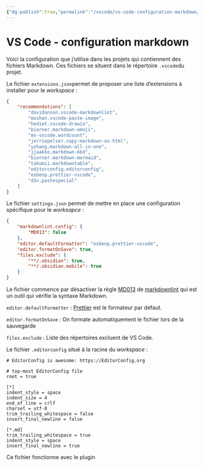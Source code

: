 ```yaml
---
{"dg-publish":true,"permalink":"/vscode/vs-code-configuration-markdown/","title":"VS Code - configuration markdown"}
---
```



# VS Code - configuration markdown


Voici la configuration que j’utilise dans les projets qui contiennent des fichiers Markdown. Ces fichiers se situent dans le répertoire `.vscode`du projet.

Le fichier `extensions.json`permet de proposer une liste d’extensions à installer pour le *workspace* :

```json
{
    "recommendations": [
        "davidanson.vscode-markdownlint",
        "mushan.vscode-paste-image",
        "hediet.vscode-drawio",
        "bierner.markdown-emoji",
        "ms-vscode.wordcount",
        "jerriepelser.copy-markdown-as-html",
        "yzhang.markdown-all-in-one",
        "jjaakko.markdown-kbd",
        "bierner.markdown-mermaid",
        "takumii.markdowntable",
        "editorconfig.editorconfig",
        "esbenp.prettier-vscode",
        "d3v.pastespecial"
    ]
}
```

Le fichier `settings.json` permet de mettre en place une configuration spécifique pour le *worksapce* :

```json
{
    "markdownlint.config": {
        "MD013": false
    },
    "editor.defaultFormatter": "esbenp.prettier-vscode",
    "editor.formatOnSave": true,
    "files.exclude": {
        "**/.obsidian": true,
        "**/.obsidian.mobile": true
    }
}
```

Le fichier commence par désactiver la règle [MD013](https://github.com/markdownlint/markdownlint/blob/main/docs/RULES.md) de
[markdownlint](https://github.com/markdownlint/markdownlint) qui est un outil qui vérifie la syntaxe Markdown.

`editor.defaultFormatter` :
[Prettier](https://marketplace.visualstudio.com/items?itemName=esbenp.prettier-vscode) est le formateur par défaut.

`editor.formatOnSave` :
On formate automatiquement le fichier lors de la sauvegarde

`files.exclude` :
Liste des répertoires excluent de VS Code.

Le fichier `.editorconfig` situé à la racine du *workspace* :

```
# EditorConfig is awesome: https://EditorConfig.org

# top-most EditorConfig file
root = true

[*]
indent_style = space
indent_size = 4
end_of_line = crlf
charset = utf-8
trim_trailing_whitespace = false
insert_final_newline = false

[*.md]
trim_trailing_whitespace = true
indent_style = space
insert_final_newline = true
```

Ce fichier fonctionne avec le plugin
